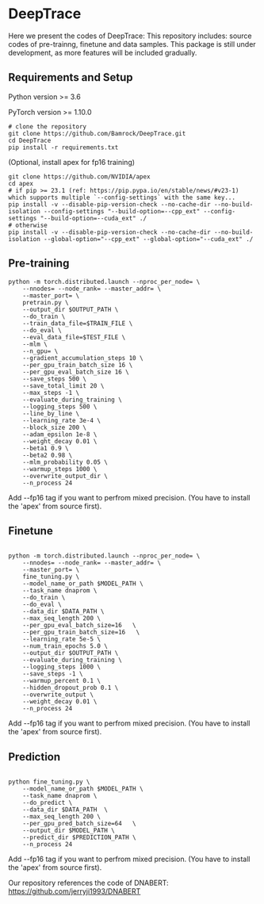 # DeepTrace
Here we present the codes of DeepTrace:
This repository includes: source codes of pre-trainng, finetune and data samples. This package is still under development, as more features will be included gradually.

## Requirements and Setup
Python version >= 3.6

PyTorch version >= 1.10.0
```
# clone the repository
git clone https://github.com/Bamrock/DeepTrace.git
cd DeepTrace
pip install -r requirements.txt
```

(Optional, install apex for fp16 training)

```
git clone https://github.com/NVIDIA/apex
cd apex
# if pip >= 23.1 (ref: https://pip.pypa.io/en/stable/news/#v23-1) which supports multiple `--config-settings` with the same key... 
pip install -v --disable-pip-version-check --no-cache-dir --no-build-isolation --config-settings "--build-option=--cpp_ext" --config-settings "--build-option=--cuda_ext" ./
# otherwise
pip install -v --disable-pip-version-check --no-cache-dir --no-build-isolation --global-option="--cpp_ext" --global-option="--cuda_ext" ./
```


## Pre-training

```
python -m torch.distributed.launch --nproc_per_node= \
    --nnodes= --node_rank= --master_addr= \
    --master_port= \
    pretrain.py \
    --output_dir $OUTPUT_PATH \
    --do_train \
    --train_data_file=$TRAIN_FILE \
    --do_eval \
    --eval_data_file=$TEST_FILE \
    --mlm \
    --n_gpu= \
    --gradient_accumulation_steps 10 \
    --per_gpu_train_batch_size 16 \
    --per_gpu_eval_batch_size 16 \
    --save_steps 500 \
    --save_total_limit 20 \
    --max_steps -1 \
    --evaluate_during_training \
    --logging_steps 500 \
    --line_by_line \
    --learning_rate 3e-4 \
    --block_size 200 \
    --adam_epsilon 1e-8 \
    --weight_decay 0.01 \
    --beta1 0.9 \
    --beta2 0.98 \
    --mlm_probability 0.05 \
    --warmup_steps 1000 \
    --overwrite_output_dir \
    --n_process 24
```

Add --fp16 tag if you want to perfrom mixed precision. (You have to install the 'apex' from source first).


## Finetune 

```

python -m torch.distributed.launch --nproc_per_node= \
    --nnodes= --node_rank= --master_addr= \
    --master_port= \
    fine_tuning.py \
    --model_name_or_path $MODEL_PATH \
    --task_name dnaprom \
    --do_train \
    --do_eval \
    --data_dir $DATA_PATH \
    --max_seq_length 200 \
    --per_gpu_eval_batch_size=16   \
    --per_gpu_train_batch_size=16   \
    --learning_rate 5e-5 \
    --num_train_epochs 5.0 \
    --output_dir $OUTPUT_PATH \
    --evaluate_during_training \
    --logging_steps 1000 \
    --save_steps -1 \
    --warmup_percent 0.1 \
    --hidden_dropout_prob 0.1 \
    --overwrite_output \
    --weight_decay 0.01 \
    --n_process 24
```

Add --fp16 tag if you want to perfrom mixed precision. (You have to install the 'apex' from source first).


## Prediction

```

python fine_tuning.py \
    --model_name_or_path $MODEL_PATH \
    --task_name dnaprom \
    --do_predict \
    --data_dir $DATA_PATH  \
    --max_seq_length 200 \
    --per_gpu_pred_batch_size=64   \
    --output_dir $MODEL_PATH \
    --predict_dir $PREDICTION_PATH \
    --n_process 24
```
Add --fp16 tag if you want to perfrom mixed precision. (You have to install the 'apex' from source first).

Our repository references the code of DNABERT: https://github.com/jerryji1993/DNABERT

